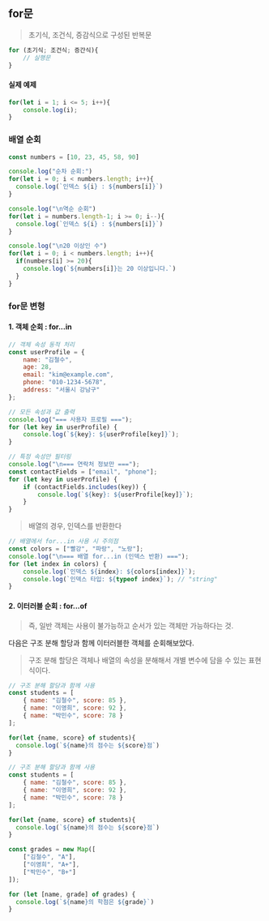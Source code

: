 ## for문
> 초기식, 조건식, 증감식으로 구성된 반복문
```javascript
for (초기식; 조건식; 증간식){
    // 실행문
}
```
#### 실제 예제
```javaScript
for(let i = 1; i <= 5; i++){
    console.log(i);
}
```

### 배열 순회
```javascript
const numbers = [10, 23, 45, 58, 90]

console.log("순차 순회:")
for(let i = 0; i < numbers.length; i++){
  console.log(`인덱스 ${i} : ${numbers[i]}`)
}

console.log("\n역순 순회")
for(let i = numbers.length-1; i >= 0; i--){
  console.log(`인덱스 ${i} : ${numbers[i]}`)
}

console.log("\n20 이상인 수")
for(let i = 0; i < numbers.length; i++){
  if(numbers[i] >= 20){
    console.log(`${numbers[i]}는 20 이상입니다.`)
  }
}
```

### for문 변형
#### 1. 객체 순회 : for...in
```javaScript
// 객체 속성 동적 처리
const userProfile = {
    name: "김철수",
    age: 28,
    email: "kim@example.com",
    phone: "010-1234-5678",
    address: "서울시 강남구"
};

// 모든 속성과 값 출력
console.log("=== 사용자 프로필 ===");
for (let key in userProfile) {
    console.log(`${key}: ${userProfile[key]}`);
}

// 특정 속성만 필터링
console.log("\n=== 연락처 정보만 ===");
const contactFields = ["email", "phone"];
for (let key in userProfile) {
    if (contactFields.includes(key)) {
        console.log(`${key}: ${userProfile[key]}`);
    }
}
```

> 배열의 경우, 인덱스를 반환한다
```javascript
// 배열에서 for...in 사용 시 주의점
const colors = ["빨강", "파랑", "노랑"];
console.log("\n=== 배열 for...in (인덱스 반환) ===");
for (let index in colors) {
    console.log(`인덱스 ${index}: ${colors[index]}`);
    console.log(`인덱스 타입: ${typeof index}`); // "string"
}
```

#### 2. 이터러블 순회 : for...of
> 즉, 일반 객체는 사용이 불가능하고 순서가 있는 객체만 가능하다는 것.

다음은 구조 분해 할당과 함께 이터러블한 객체를 순회해보았다.
> 구조 분해 할당은 객체나 배열의 속성을 분해해서 개별 변수에 담을 수 있는 표현식이다.
```javaScript
// 구조 분해 할당과 함께 사용
const students = [
    { name: "김철수", score: 85 },
    { name: "이영희", score: 92 },
    { name: "박민수", score: 78 }
];

for(let {name, score} of students){
  console.log(`${name}의 점수는 ${score}점`)
}

// 구조 분해 할당과 함께 사용
const students = [
    { name: "김철수", score: 85 },
    { name: "이영희", score: 92 },
    { name: "박민수", score: 78 }
];

for(let {name, score} of students){
  console.log(`${name}의 점수는 ${score}점`)
}

const grades = new Map([
    ["김철수", "A"],
    ["이영희", "A+"],
    ["박민수", "B+"]
]);

for (let [name, grade] of grades) {
  console.log(`${name}의 학점은 ${grade}`)
}

```

